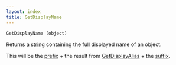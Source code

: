 ```yaml
---
layout: index
title: GetDisplayName
---
```


    GetDisplayName (object)

Returns a [string](../../../types/string.html) containing the full displayed name of an object.

This will be the [prefix](../../../attributes/prefix.html) + the result from [GetDisplayAlias](getdisplayalias.html) + the [suffix](../../../attributes/suffix.html).

